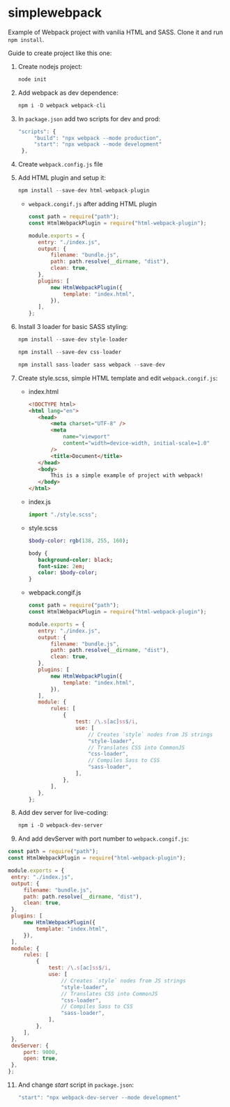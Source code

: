 # simplewebpack

Example of Webpack project with vanilia HTML and SASS.
Clone it and run ```npm install```. 

Guide to create project like this one:

1. Create nodejs project:

   ```jsx
   node init
   ```

2. Add webpack as dev dependence:

   ```jsx
   npm i -D webpack webpack-cli
   ```

3. In `package.json` add two scripts for dev and prod:

   ```jsx
   "scripts": {
   		"build": "npx webpack --mode production",
   		"start": "npx webpack --mode development"
   	},
   ```

4. Create `webpack.config.js` file

5. Add HTML plugin and setup it:

   ```jsx
   npm install --save-dev html-webpack-plugin
   ```

   - `webpack.congif.js` after adding HTML plugin
     ```jsx
     const path = require("path");
     const HtmlWebpackPlugin = require("html-webpack-plugin");

     module.exports = {
     	entry: "./index.js",
     	output: {
     		filename: "bundle.js",
     		path: path.resolve(__dirname, "dist"),
     		clean: true,
     	},
     	plugins: [
     		new HtmlWebpackPlugin({
     			template: "index.html",
     		}),
     	],
     };
     ```

6. Install 3 loader for basic SASS styling:

   ```jsx
   npm install --save-dev style-loader
   ```

   ```jsx
   npm install --save-dev css-loader
   ```

   ```jsx
   npm install sass-loader sass webpack --save-dev
   ```

7. Create style.scss, simple HTML template and edit `webpack.congif.js`:
   
   - index.html
     ```html
     <!DOCTYPE html>
     <html lang="en">
     	<head>
     		<meta charset="UTF-8" />
     		<meta
     			name="viewport"
     			content="width=device-width, initial-scale=1.0"
     		/>
     		<title>Document</title>
     	</head>
     	<body>
     		This is a simple example of project with webpack!
     	</body>
     </html>
     ```
   - index.js
     ```jsx
     import "./style.scss";
     ```
   - style.scss
     ```sass
     $body-color: rgb(138, 255, 160);

     body {
     	background-color: black;
     	font-size: 2em;
     	color: $body-color;
     }
     ```
   - webpack.congif.js
     ```jsx
     const path = require("path");
     const HtmlWebpackPlugin = require("html-webpack-plugin");

     module.exports = {
     	entry: "./index.js",
     	output: {
     		filename: "bundle.js",
     		path: path.resolve(__dirname, "dist"),
     		clean: true,
     	},
     	plugins: [
     		new HtmlWebpackPlugin({
     			template: "index.html",
     		}),
     	],
     	module: {
     		rules: [
     			{
     				test: /\.s[ac]ss$/i,
     				use: [
     					// Creates `style` nodes from JS strings
     					"style-loader",
     					// Translates CSS into CommonJS
     					"css-loader",
     					// Compiles Sass to CSS
     					"sass-loader",
     				],
     			},
     		],
     	},
     };
     ```

9. Add dev server for live-coding: 
    
    ```html
    npm i -D webpack-dev-server
    ```
10. And add devServer with port number to ```webpack.congif.js```:
   ```js
   const path = require("path");
   const HtmlWebpackPlugin = require("html-webpack-plugin");
   
   module.exports = {
   	entry: "./index.js",
   	output: {
   		filename: "bundle.js",
   		path: path.resolve(__dirname, "dist"),
   		clean: true,
   	},
   	plugins: [
   		new HtmlWebpackPlugin({
   			template: "index.html",
   		}),
   	],
   	module: {
   		rules: [
   			{
   				test: /\.s[ac]ss$/i,
   				use: [
   					// Creates `style` nodes from JS strings
   					"style-loader",
   					// Translates CSS into CommonJS
   					"css-loader",
   					// Compiles Sass to CSS
   					"sass-loader",
   				],
   			},
   		],
   	},
   	devServer: {
   		port: 9000,
   		open: true,
   	},
   };
   ```
11.  And change *start* script in `package.json`:
      ```jsx
      "start": "npx webpack-dev-server --mode development"
      ```
